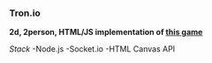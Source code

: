 ### Tron.io

**2d, 2person, HTML/JS implementation of [this game](http://www.armagetronad.org/)**

*Stack*
-Node.js
-Socket.io
-HTML Canvas API
